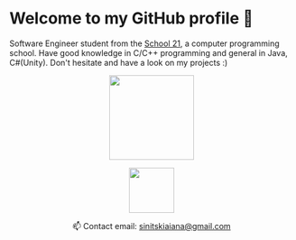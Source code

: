 # Welcome to my GitHub profile 👋
Software Engineer student from the [School 21](https://sbergraduate.ru/en/21-school/), a computer programming school. Have good knowledge in C/C++ programming and general in Java, C#(Unity). Don't hesitate and have a look on my projects :)

<!--
Projects to add:
C#    : Unity games(Arkanoid)
C++   : terminal game (минёр)
C     : all 21 school projects
Java  : MPGU projects

- python mini-project?
-->

<p align='center'>
   <a href="https://github.com/romankh3/github-readme-stats">
       <img height=150 src="https://github-readme-stats.vercel.app/api/top-langs/?username=sinyana383&layout=compact"/></a>
</p>

<p align='center'>
   <a href="https://hh.ru/resume/0b31a7efff083ae6320039ed1f366f68674f62">
       <img height=80 src="https://1ul.ru/upload/resize_image/publication/96872/960_0_3_HeadHunter.png?&style=for-the-badge&logo=linkedin&logoColor=white"/>
   </a>
<p align='center'>

<p align='center'>
   📫 Contact email: <a href='mailto:sinitskiaiana@gmail.com'>sinitskiaiana@gmail.com</a>
</p>
